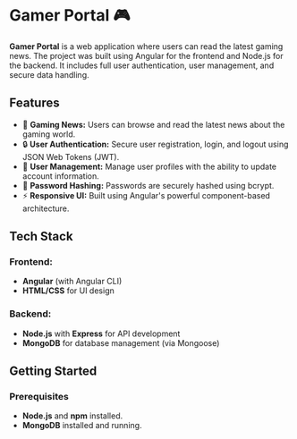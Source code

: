 # Gamer Portal 🎮

**Gamer Portal** is a web application where users can read the latest gaming news. The project was built using Angular for the frontend and Node.js for the backend. It includes full user authentication, user management, and secure data handling.

## Features

- 📰 **Gaming News:** Users can browse and read the latest news about the gaming world.
- 🔒 **User Authentication:** Secure user registration, login, and logout using JSON Web Tokens (JWT).
- 👥 **User Management:** Manage user profiles with the ability to update account information.
- 🔐 **Password Hashing:** Passwords are securely hashed using bcrypt.
- ⚡ **Responsive UI:** Built using Angular's powerful component-based architecture.

## Tech Stack

### Frontend:
- **Angular** (with Angular CLI)
- **HTML/CSS** for UI design


### Backend:
- **Node.js** with **Express** for API development
- **MongoDB** for database management (via Mongoose)


## Getting Started

### Prerequisites
- **Node.js** and **npm** installed.
- **MongoDB** installed and running.

